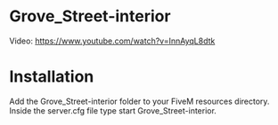 # Grove_Street-interior
Video: https://www.youtube.com/watch?v=InnAyqL8dtk

# Installation
Add the Grove_Street-interior folder to your FiveM resources directory.
Inside the server.cfg file type start Grove_Street-interior.
